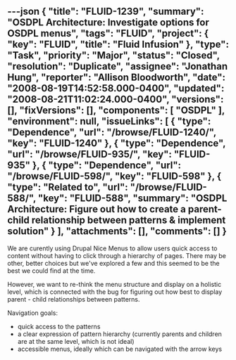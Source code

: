 ---json
{
  "title": "FLUID-1239",
  "summary": "OSDPL Architecture: Investigate options for OSDPL menus",
  "tags": "FLUID",
  "project": {
    "key": "FLUID",
    "title": "Fluid Infusion"
  },
  "type": "Task",
  "priority": "Major",
  "status": "Closed",
  "resolution": "Duplicate",
  "assignee": "Jonathan Hung",
  "reporter": "Allison Bloodworth",
  "date": "2008-08-19T14:52:58.000-0400",
  "updated": "2008-08-21T11:02:24.000-0400",
  "versions": [],
  "fixVersions": [],
  "components": [
    "OSDPL"
  ],
  "environment": null,
  "issueLinks": [
    {
      "type": "Dependence",
      "url": "/browse/FLUID-1240/",
      "key": "FLUID-1240"
    },
    {
      "type": "Dependence",
      "url": "/browse/FLUID-935/",
      "key": "FLUID-935"
    },
    {
      "type": "Dependence",
      "url": "/browse/FLUID-598/",
      "key": "FLUID-598"
    },
    {
      "type": "Related to",
      "url": "/browse/FLUID-588/",
      "key": "FLUID-588",
      "summary": "OSDPL Architecture: Figure out how to create a parent-child relationship between patterns & implement solution"
    }
  ],
  "attachments": [],
  "comments": []
}
---
We are curently using Drupal Nice Menus to allow users quick access to content without having to click through a hierarchy of pages. There may be other, better choices but we've explored a few and this seemed to be the best we could find at the time.

However, we want to re-think the menu structure and display on a holistic level, which is connected with the bug for figuring out how best to display parent - child relationships between patterns.

Navigation goals:

* quick access to the patterns
* a clear expression of pattern hierarchy (currently parents and children are at the same level, which is not ideal)
* accessible menus, ideally which can be navigated with the arrow keys

        
